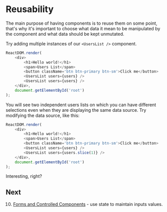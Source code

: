 # Reusability
The main purpose of having components is to reuse them on some point, that's why it's important to choose what data it mean to be manipulated by the component and what data should be kept unmutated.

Try adding multiple instances of our `<UsersList />` component.
```js
ReactDOM.render(
    <div>
        <h1>Hello world!</h1>
        <span>Users List</span>
        <button className='btn btn-primary btn-sm'>Click me</button>
        <UsersList users={users} />        
        <UsersList users={users} />        
    </div>,
    document.getElementById('root')
);
```
You will see two independent users lists on which you can have different selections even when they are displaying the same data source. Try modifying the data source, like this:
```js
ReactDOM.render(
    <div>
        <h1>Hello world!</h1>
        <span>Users List</span>
        <button className='btn btn-primary btn-sm'>Click me</button>
        <UsersList users={users} />        
        <UsersList users={users.slice(1)} />      
    </div>,
    document.getElementById('root')
);
```
Interesting, right?

## Next
10. [Forms and Controlled Components](ch-10.md) - use state to maintain inputs values.
